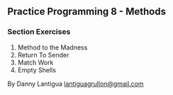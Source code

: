 ## Practice Programming 8 - Methods

### Section Exercises

1. Method to the Madness
2. Return To Sender
3. Match Work
4. Empty Shells

By Danny Lantigua
lantiguagrullon@gmail.com
